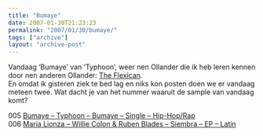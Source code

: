 ```yaml
---
title: "Bumaye"
date: 2007-01-30T21:23:23
permalink: "2007/01/30/bumaye/"
tags: ["archive"]
layout: "archive-post"
---
```

Vandaag ‘Bumaye’ van ‘Typhoon’, weer nen Ollander die ik heb leren kennen door nen anderen Ollander: [The Flexican](http://www.theflexican.com/ "http://www.theflexican.com/").  
En omdat ik gisteren ziek te bed lag en niks kon posten doen we er vandaag meteen twee. Wat dacht je van het nummer waaruit de sample van vandaag komt?

005 [Bumaye – Typhoon – Bumaye – Single – Hip-Hop/Rap](http://phobos.apple.com/WebObjects/MZStore.woa/wa/viewAlbum?playlistId=202811863&s=143446&i=202811872 "http://phobos.apple.com/WebObjects/MZStore.woa/wa/viewAlbum?playlistId=202811863&s=143446&i=202811872")  
006 [Maria Lionza – Willie Colon & Ruben Blades – Siembra – EP – Latin](http://phobos.apple.com/WebObjects/MZStore.woa/wa/viewAlbum?playlistId=145039336&s=143446&i=145039619 "http://phobos.apple.com/WebObjects/MZStore.woa/wa/viewAlbum?playlistId=145039336&s=143446&i=145039619")
